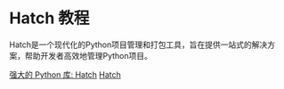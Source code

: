 # Hatch 教程

<show-structure depth="3"/>

Hatch是一个现代化的Python项目管理和打包工具，旨在提供一站式的解决方案，帮助开发者高效地管理Python项目。

<seealso>
<category ref="ref_docs">
    <a href="https://mp.weixin.qq.com/s/2nRVww57mS6Ec4__saNBeQ">强大的 Python 库: Hatch</a>
</category>
<category ref="ref_github">
    <a href="https://github.com/pypa/hatch">Hatch</a>
</category>
<category ref="ref_issues">
</category>
<category ref="ref_hf">
</category>
<category ref="ref_ms">
</category>
</seealso>
